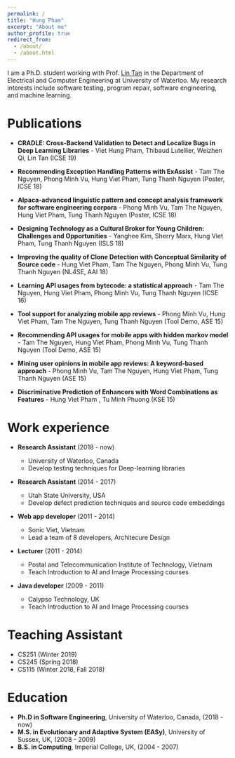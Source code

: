 ```yaml
---
permalink: /
title: "Hung Pham"
excerpt: "About me"
author_profile: true
redirect_from: 
  - /about/
  - /about.html
---
```


I am a Ph.D. student working with Prof. [Lin Tan](https://ece.uwaterloo.ca/~lintan/) in the Department of Electrical and Computer Engineering at University of Waterloo. My research interests include software testing, program repair, software engineering, and machine learning.

Publications
======
* __CRADLE: Cross-Backend Validation to Detect and Localize Bugs in Deep Learning Libraries__ - 
Viet Hung Pham, Thibaud Lutellier, Weizhen Qi, Lin Tan (ICSE 19)

* __Recommending Exception Handling Patterns with ExAssist__ -
Tam The Nguyen, Phong Minh Vu, Hung Viet Pham, Tung Thanh Nguyen (Poster, ICSE 18)

* __Alpaca-advanced linguistic pattern and concept analysis framework for software engineering corpora__ - 
Phong Minh Vu, Tam The Nguyen, Hung Viet Pham, Tung Thanh Nguyen (Poster, ICSE 18)

* __Designing Technology as a Cultural Broker for Young Children: Challenges and Opportunities__ - 
Yanghee Kim, Sherry Marx, Hung Viet Pham, Tung Thanh Nguyen (ISLS 18)

* __Improving the quality of Clone Detection with Conceptual Similarity of Source code__ - 
Hung Viet Pham, Tam The Nguyen, Phong Minh Vu, Tung Thanh Nguyen (NL4SE, AAI 18)

* __Learning API usages from bytecode: a statistical approach__ - 
Tam The Nguyen, Hung Viet Pham, Phong Minh Vu, Tung Thanh Nguyen (ICSE 16)

* __Tool support for analyzing mobile app reviews__ - 
Phong Minh Vu, Hung Viet Pham, Tam The Nguyen, Tung Thanh Nguyen (Tool Demo, ASE 15)

* __Recommending API usages for mobile apps with hidden markov model__ - 
Tam The Nguyen, Hung Viet Pham, Phong Minh Vu, Tung Thanh Nguyen (Tool Demo, ASE 15)

* __Mining user opinions in mobile app reviews: A keyword-based approach__ - 
Phong Minh Vu, Tam The Nguyen, Hung Viet Pham, Tung Thanh Nguyen (ASE 15)

* __Discriminative Prediction of Enhancers with Word Combinations as Features__ - 
Hung Viet Pham , Tu Minh Phuong (KSE 15)

Work experience
======
* __Research Assistant__ (2018 - now)
  * University of Waterloo, Canada
  * Develop testing techniques for Deep-learning libraries

* __Research Assistant__ (2014 - 2017)
  * Utah State University, USA
  * Develop defect prediction techniques and source code embeddings 

* __Web app developer__ (2011 - 2014)
  * Sonic Viet, Vietnam
  * Lead a team of 8 developers, Architecure Design

* __Lecturer__ (2011 - 2014)
  * Postal and Telecommunication Institute of Technology, Vietnam
  * Teach Introduction to AI and Image Processing courses

* __Java developer__ (2009 - 2011)
  * Calypso Technology, UK
  * Teach Introduction to AI and Image Processing courses
  
Teaching Assistant
======
* CS251 (Winter 2019)
* CS245 (Spring 2018)
* CS115 (Winter 2018, Fall 2018)

Education
======
* __Ph.D in Software Engineering__, University of Waterloo, Canada, (2018 - now)
* __M.S. in Evolutionary and Adaptive System (EASy)__, University of Sussex, UK, (2008 - 2009)
* __B.S. in Computing__, Imperial College, UK, (2004 - 2007)